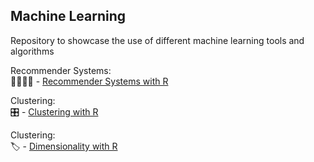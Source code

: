 ## Machine Learning

Repository to showcase the use of different machine learning tools and algorithms


Recommender Systems:  
:family_man_woman_boy_boy: - [Recommender Systems with R](https://github.com/joshuargst/Machine-Learning-with-R-and-Python/blob/main/Recommender%20Systems/R/RecommenderSystems.md)

Clustering:  
:control_knobs: - [Clustering with R](https://github.com/joshuargst/Machine-Learning-with-R-and-Python/blob/main/Clustering/Clustering.md)

Clustering:  
:label: - [Dimensionality with R](https://github.com/joshuargst/Machine-Learning-with-R-and-Python/blob/main/Dimensionality/R/Dimensionality.md)

